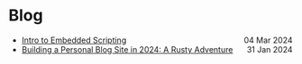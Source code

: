 # Blog
- [Intro to Embedded Scripting](#/blogposts/(2024-03-04-1709611744)_Intro%20to%20Embedded%20Scripting.md) <span style="float: right;">04 Mar 2024</span>
- [Building a Personal Blog Site in 2024: A Rusty Adventure](#/blogposts/(2024-01-31-1706631622)_Building%20a%20Personal%20Blog%20Site%20in%202024%3A%20A%20Rusty%20Adventure.md) <span style="float: right;">31 Jan 2024</span>
